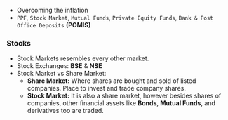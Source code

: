 * Overcoming the inflation
* ```PPF```, ```Stock Market```, ```Mutual Funds```, ```Private Equity Funds```, ```Bank & Post Office Deposits``` **(POMIS)**

### Stocks
* Stock Markets resembles every other market.
* Stock Exchanges: **BSE** & **NSE**
* Stock Market vs Share Market:
  * **Share Market:** Where shares are bought and sold of listed companies. Place to invest and trade company shares.
  * **Stock Market:** It is also a share market, however besides shares of companies, other financial assets like **Bonds**, **Mutual Funds**, and derivatives too are traded.
